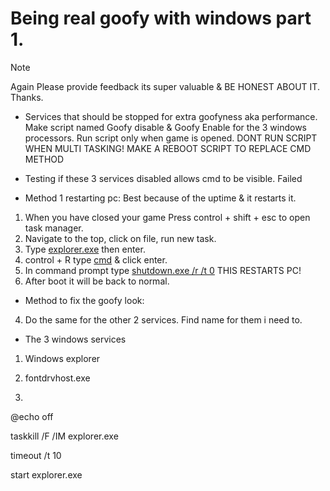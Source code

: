 # Being real goofy with windows part 1.
> [!NOTE]
> Again Please provide feedback its super valuable & BE HONEST ABOUT IT. Thanks.

- Services that should be stopped for extra goofyness aka performance. Make script named Goofy disable & Goofy Enable for the 3 windows processors. Run script only when game is opened. DONT RUN SCRIPT WHEN MULTI TASKING! MAKE A REBOOT SCRIPT TO REPLACE CMD METHOD

- Testing if these 3 services disabled allows cmd to be visible. Failed

- Method 1 restarting pc: Best because of the uptime & it restarts it.
1. When you have closed your game Press control + shift + esc to open task manager.
2. Navigate to the top, click on file, run new task.
3. Type [explorer.exe]() then enter.
4. control + R type [cmd]() & click enter.
5. In command prompt type [shutdown.exe /r /t 0]() THIS RESTARTS PC!
6. After boot it will be back to normal.

- Method to fix the goofy look:
4. Do the same for the other 2 services. Find name for them i need to.

- The 3 windows services
1. Windows explorer 

2. fontdrvhost.exe

3.


@echo off

taskkill /F /IM explorer.exe

timeout /t 10

start explorer.exe

